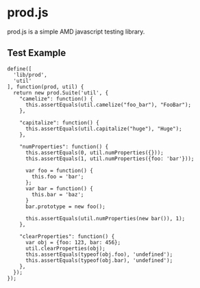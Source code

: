 prod.js
=======

prod.js is a simple AMD javascript testing library.

Test Example
------------

    define([
      'lib/prod',
      'util'
    ], function(prod, util) {
      return new prod.Suite('util', {
        "camelize": function() {
          this.assertEquals(util.camelize("foo_bar"), "FooBar");
        },

        "capitalize": function() {
          this.assertEquals(util.capitalize("huge"), "Huge");
        },

        "numProperties": function() {
          this.assertEquals(0, util.numProperties({}));
          this.assertEquals(1, util.numProperties({foo: 'bar'}));

          var foo = function() {
            this.foo = 'bar';
          };
          var bar = function() {
            this.bar = 'baz';
          }
          bar.prototype = new foo();

          this.assertEquals(util.numProperties(new bar()), 1);
        },

        "clearProperties": function() {
          var obj = {foo: 123, bar: 456};
          util.clearProperties(obj);
          this.assertEquals(typeof(obj.foo), 'undefined');
          this.assertEquals(typeof(obj.bar), 'undefined');
        },
      });
    });
